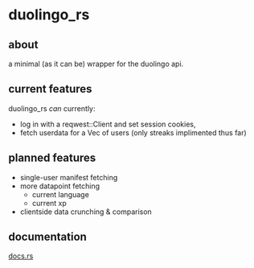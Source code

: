 # duolingo_rs
## about
a minimal (as it can be) wrapper for the duolingo api.

## current features
duolingo_rs *can* currently:
- log in with a reqwest::Client and set session cookies,
- fetch userdata for a Vec of users (only streaks implimented thus far)

## planned features
- single-user manifest fetching
- more datapoint fetching
  - current language
  - current xp
- clientside data crunching & comparison

## documentation
[docs.rs](https://docs.rs/duolingo_rs/latest/duolingo_rs)